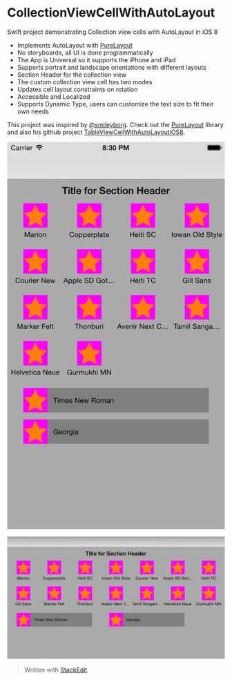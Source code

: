 # CollectionViewCellWithAutoLayout
Swift project demonstrating Collection view cells with AutoLayout in iOS 8

- Implements AutoLayout with [PureLayout](https://github.com/smileyborg/PureLayout)
- No storyboards, all UI is done programmatically
- The App is Universal so it supports the iPhone and iPad
- Supports portrait and landscape orientations with different layouts
- Section Header for the collection view
- The custom collection view cell has two modes
- Updates cell layout constraints on rotation
- Accessible and Localized
- Supports Dynamic Type, users can customize the text size to fit their own needs

This project was inspired by [@smileyborg](https://twitter.com/smileyborg).  Check out the [PureLayout](https://github.com/smileyborg/PureLayout) library and also his github project [TableViewCellWithAutoLayoutiOS8](https://github.com/smileyborg/TableViewCellWithAutoLayoutiOS8).

![iPhone 6 portrait](https://github.com/charliebartel/CollectionViewCellWithAutoLayout/blob/master/screenshots/iOS%20Simulator%20Screen%20Shot%20Feb%207,%202015,%208.30.37%20PM.png)

![iPhone 6 landscape](https://github.com/charliebartel/CollectionViewCellWithAutoLayout/blob/master/screenshots/iOS%20Simulator%20Screen%20Shot%20Feb%207,%202015,%208.30.41%20PM.png)

> Written with [StackEdit](https://stackedit.io/).
